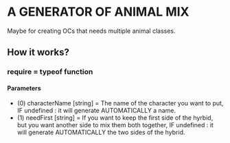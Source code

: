 # A GENERATOR OF ANIMAL MIX

Maybe for creating OCs that needs multiple animal classes.

## How it works?

### require = typeof function

#### Parameters

- (0) characterName [string] = The name of the character you want to put, IF undefined : it will generate AUTOMATICALLY a name.
- (1) needFirst [string] = If you want to keep the first side of the hyrbid, but you want another side to mix them both together, IF undefined : it will generate AUTOMATICALLY the two sides of the hybrid.
